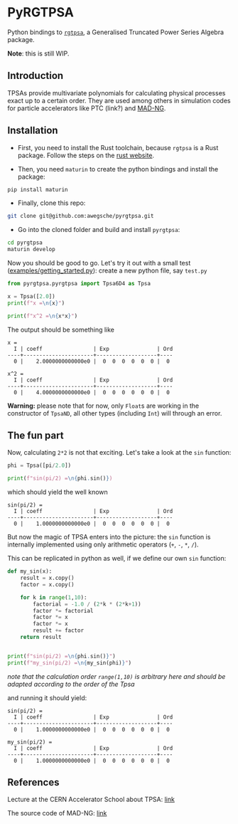 # PyRGTPSA

Python bindings to [`rgtpsa`](https://github.com/awegsche/rgtpsa), a Generalised Truncated Power Series Algebra package.

**Note**: this is still WIP.

## Introduction

TPSAs provide multivariate polynomials for calculating physical processes exact up to a certain order.
They are used among others in simulation codes for particle accelerators like PTC (link?) and 
[MAD-NG](https://github.com/MethodicalAcceleratorDesign/MAD).

## Installation

- First, you need to install the Rust toolchain, because `rgtpsa` is a Rust package. Follow the steps on the 
[rust website](https://www.rust-lang.org/tools/install).

- Then, you need `maturin` to create the python bindings and install the package:

```bash
pip install maturin
```

- Finally, clone this repo:

```bash
git clone git@github.com:awegsche/pyrgtpsa.git
```

- Go into the cloned folder and build and install `pyrgtpsa`:

```bash
cd pyrgtpsa 
maturin develop
```

Now you should be good to go. Let's try it out with a small test ([examples/getting_started.py](examples/getting_started.py)):
create a new python file, say `test.py`

```python
from pyrgtpsa.pyrgtpsa import Tpsa6D4 as Tpsa

x = Tpsa([2.0])
print(f"x =\n{x}")

print(f"x^2 =\n{x*x}")
```

The output should be something like

```
x =
  I | coeff                | Exp               | Ord
----+----------------------+-------------------+----
  0 |    2.0000000000000e0 |  0  0  0  0  0  0 |  0

x^2 =
  I | coeff                | Exp               | Ord
----+----------------------+-------------------+----
  0 |    4.0000000000000e0 |  0  0  0  0  0  0 |  0
```

**Warning:** please note that for now, only `Float`s are working in the constructor of `TpsaND`,
all other types (including `Int`) will through an error.

## The fun part

Now, calculating `2*2` is not that exciting. Let's take a look at the `sin` function:

```python
phi = Tpsa([pi/2.0])

print(f"sin(pi/2) =\n{phi.sin()})
```

which should yield the well known

```
sin(pi/2) =
  I | coeff                | Exp               | Ord
----+----------------------+-------------------+----
  0 |    1.0000000000000e0 |  0  0  0  0  0  0 |  0
```

But now the magic of TPSA enters into the picture: the `sin` function is internally implemented using
only arithmetic operators (`+`, `-`, `*`, `/`).

This can be replicated in python as well, if we define our own `sin` function:

```python
def my_sin(x):
    result = x.copy()
    factor = x.copy()

    for k in range(1,10):
        factorial = -1.0 / (2*k * (2*k+1))
        factor *= factorial
        factor *= x
        factor *= x
        result += factor
    return result


print(f"sin(pi/2) =\n{phi.sin()}")
print(f"my_sin(pi/2) =\n{my_sin(phi)}")
```

_note that the calculation order `range(1,10)` is arbitrary here and should be adapted according to the order of the Tpsa_

and running it should yield:

```
sin(pi/2) =
  I | coeff                | Exp               | Ord
----+----------------------+-------------------+----
  0 |    1.0000000000000e0 |  0  0  0  0  0  0 |  0

my_sin(pi/2) =
  I | coeff                | Exp               | Ord
----+----------------------+-------------------+----
  0 |    1.0000000000000e0 |  0  0  0  0  0  0 |  0
```

## References

Lecture at the CERN Accelerator School about TPSA: [link](https://indico.cern.ch/event/759124/contributions/3148204/attachments/1754158/2843356/tpsa.pdf)

The source code of MAD-NG: [link](https://github.com/MethodicalAcceleratorDesign/MAD)
